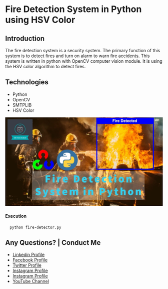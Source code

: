 # Fire Detection System in Python using HSV Color


## Introduction

The fire detection system is a security system. The primary function of this system is to detect fires and turn on alarm to warn fire accidents. This system is written in python with OpenCV computer vision module. It is using the HSV color algorithm to detect fires.


## Technologies
- Python
- OpenCV
- SMTPLIB
- HSV Color

![](github-readme-content/image-1.jpg)  


#### Execution

  ```
    python fire-detector.py
  ```


  Any Questions? | Conduct Me
  ---

  * [Linkedin Profile](https://www.linkedin.com/in/gunarakulan-gunaretnam-161119156/)
  * [Facebook Profile](https://www.facebook.com/gunarakulan)
  * [Twitter Profile](https://twitter.com/gunarakulang)
  * [Instagram Profile](https://www.instagram.com/gunarakulan_gunaretnam/)
  * [Instagram Profile](https://www.instagram.com/gunarakulan_gunaretnam/)
  * [YouTube Channel](https://www.youtube.com/channel/UCMWkED5sabgVZSCKjZuRJXA/videos)
